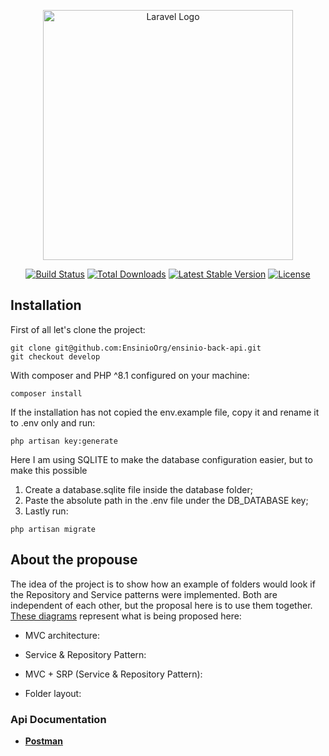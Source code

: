<p align="center"><a href="https://laravel.com" target="_blank"><img src="https://raw.githubusercontent.com/laravel/art/master/logo-lockup/5%20SVG/2%20CMYK/1%20Full%20Color/laravel-logolockup-cmyk-red.svg" width="400" alt="Laravel Logo"></a></p>

<p align="center">
<a href="https://github.com/laravel/framework/actions"><img src="https://github.com/laravel/framework/workflows/tests/badge.svg" alt="Build Status"></a>
<a href="https://packagist.org/packages/laravel/framework"><img src="https://img.shields.io/packagist/dt/laravel/framework" alt="Total Downloads"></a>
<a href="https://packagist.org/packages/laravel/framework"><img src="https://img.shields.io/packagist/v/laravel/framework" alt="Latest Stable Version"></a>
<a href="https://packagist.org/packages/laravel/framework"><img src="https://img.shields.io/packagist/l/laravel/framework" alt="License"></a>
</p>

## Installation

First of all let's clone the project:
~~~
git clone git@github.com:EnsinioOrg/ensinio-back-api.git
git checkout develop
~~~

With composer and PHP ^8.1 configured on your machine:
~~~
composer install
~~~

If the installation has not copied the env.example file, copy it and rename it to .env only and run:
~~~
php artisan key:generate
~~~

Here I am using SQLITE to make the database configuration easier, but to make this possible
1. Create a database.sqlite file inside the database folder;
2. Paste the absolute path in the .env file under the DB_DATABASE key;
3. Lastly run:
~~~
php artisan migrate
~~~

## About the propouse
The idea of ​​the project is to show how an example of folders would look if the Repository and Service patterns were implemented. Both are independent of each other, but the proposal here is to use them together. [These diagrams](https://drive.google.com/file/d/1Y8yl1dg2t7PeJR1CbJbr-2FHq5YvUL41/view) represent what is being proposed here: 

- MVC architecture:

- Service & Repository Pattern:

- MVC + SRP (Service & Repository Pattern):

- Folder layout:

### Api Documentation

- **[Postman](https://documenter.getpostman.com/view/8987461/2s93eR5GL8)**
